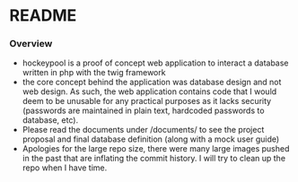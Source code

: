 # README #
### Overview ###
* hockeypool is a proof of concept web application to interact a database written in php with the twig framework
* the core concept behind the application was database design and not web design. As such, the web application contains code that I would deem to be unusable for any practical purposes as it lacks security (passwords are maintained in plain text, hardcoded passwords to database, etc).
* Please read the documents under /documents/ to see the project proposal and final database definition (along with a mock user guide)
* Apologies for the large repo size, there were many large images pushed in the past that are inflating the commit history. I will try to clean up the repo when I have time.